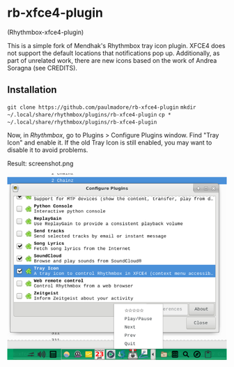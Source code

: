 # rb-xfce4-plugin
(Rhythmbox-xfce4-plugin)

This is a simple fork of Mendhak's Rhythmbox tray icon plugin. XFCE4 does not support the default locations that notifications pop up. Additionally, as part of unrelated work, there are new icons based on the work of Andrea Soragna (see CREDITS).

## Installation 

`git clone https://github.com/paulmadore/rb-xfce4-plugin`
`mkdir ~/.local/share/rhythmbox/plugins/rb-xfce4-plugin`
`cp * ~/.local/share/rhythmbox/plugins/rb-xfce4-plugin`

Now, in *Rhythmbox*, go to Plugins > Configure Plugins window. Find "Tray Icon" and enable it. If the old Tray Icon is still enabled, you may want to disable it to avoid problems.

Result: screenshot.png

![Screenshot on XFCE4.12](screenshot.png)